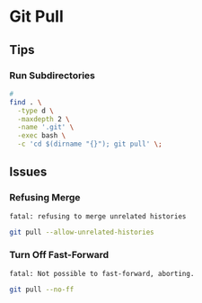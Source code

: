 # Git Pull

## Tips

### Run Subdirectories

```sh
#
find . \
  -type d \
  -maxdepth 2 \
  -name '.git' \
  -exec bash \
  -c 'cd $(dirname "{}"); git pull' \;
```

## Issues

### Refusing Merge

```log
fatal: refusing to merge unrelated histories
```

```sh
git pull --allow-unrelated-histories
```

### Turn Off Fast-Forward

```log
fatal: Not possible to fast-forward, aborting.
```

```sh
git pull --no-ff
```
